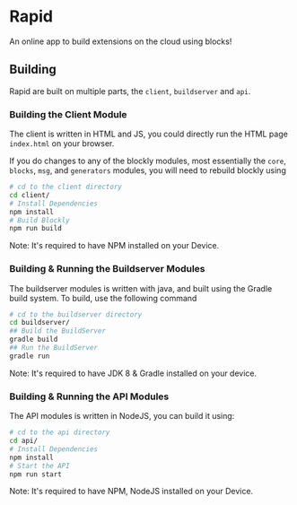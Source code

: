 # Rapid
An online app to build extensions on the cloud using blocks!

## Building
Rapid are built on multiple parts, the `client`, `buildserver` and `api`.
### Building the Client Module
The client is written in HTML and JS, you could directly run the HTML page `index.html` on your browser.

If you do changes to any of the blockly modules, most essentially the `core`, `blocks`, `msg`, and `generators` modules, you will need to rebuild blockly using
```bash
# cd to the client directory
cd client/
# Install Dependencies
npm install
# Build Blockly
npm run build
```
Note: It's required to have NPM installed on your Device.
### Building & Running the Buildserver Modules
The buildserver modules is written with java, and built using the Gradle build system. To build, use the following command
```bash
# cd to the buildserver directory
cd buildserver/
## Build the BuildServer
gradle build
## Run the BuildServer
gradle run
```
Note: It's required to have JDK 8 & Gradle installed on your device.
### Building & Running the API Modules
The API modules is written in NodeJS, you can build it using:
```bash
# cd to the api directory
cd api/
# Install Dependencies
npm install
# Start the API
npm run start
```
Note: It's required to have NPM, NodeJS installed on your Device.
